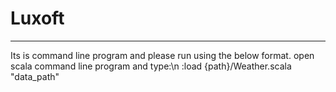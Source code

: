 # Luxoft
-------------------------
Its is command line program and please run using the below format.
open scala command line program and type:\n
:load {path}/Weather.scala "data_path"
